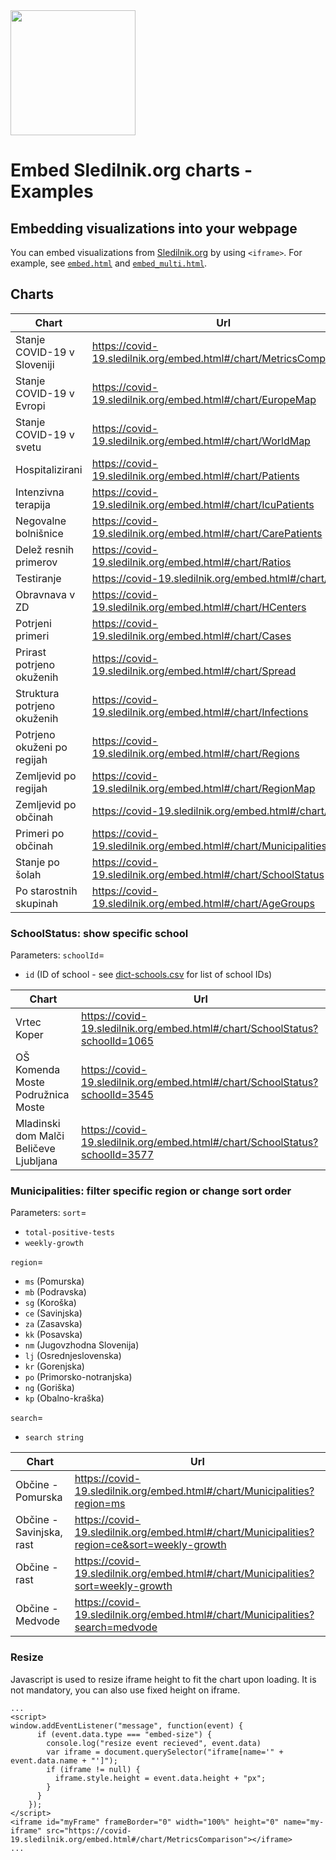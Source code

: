<img src="https://covid-19.sledilnik.org/covid-19-logo.png" width="200">

# Embed Sledilnik.org charts - Examples

## Embedding visualizations into your webpage

You can embed visualizations from [Sledilnik.org](https://covid-19.sledilnik.org/) by using `<iframe>`.
For example, see [`embed.html`](https://github.com/sledilnik/website/tree/master/examples/embed.html) and [`embed_multi.html`](https://github.com/sledilnik/website/tree/master/examples/embed_multi.html).

## Charts

| Chart                       | Url                                                                |
|-----------------------------|--------------------------------------------------------------------|
| Stanje COVID-19 v Sloveniji | https://covid-19.sledilnik.org/embed.html#/chart/MetricsComparison |
| Stanje COVID-19 v Evropi    | https://covid-19.sledilnik.org/embed.html#/chart/EuropeMap         |
| Stanje COVID-19 v svetu     | https://covid-19.sledilnik.org/embed.html#/chart/WorldMap          |
| Hospitalizirani             | https://covid-19.sledilnik.org/embed.html#/chart/Patients          |
| Intenzivna terapija         | https://covid-19.sledilnik.org/embed.html#/chart/IcuPatients       |
| Negovalne bolnišnice        | https://covid-19.sledilnik.org/embed.html#/chart/CarePatients      |
| Delež resnih primerov       | https://covid-19.sledilnik.org/embed.html#/chart/Ratios            |
| Testiranje                  | https://covid-19.sledilnik.org/embed.html#/chart/Tests             |
| Obravnava v ZD              | https://covid-19.sledilnik.org/embed.html#/chart/HCenters          |
| Potrjeni primeri            | https://covid-19.sledilnik.org/embed.html#/chart/Cases             |
| Prirast potrjeno okuženih   | https://covid-19.sledilnik.org/embed.html#/chart/Spread            |
| Struktura potrjeno okuženih | https://covid-19.sledilnik.org/embed.html#/chart/Infections        |
| Potrjeno okuženi po regijah | https://covid-19.sledilnik.org/embed.html#/chart/Regions           |
| Zemljevid po regijah        | https://covid-19.sledilnik.org/embed.html#/chart/RegionMap         |
| Zemljevid po občinah        | https://covid-19.sledilnik.org/embed.html#/chart/Map               |
| Primeri po občinah          | https://covid-19.sledilnik.org/embed.html#/chart/Municipalities    |
| Stanje po šolah             | https://covid-19.sledilnik.org/embed.html#/chart/SchoolStatus      |
| Po starostnih skupinah      | https://covid-19.sledilnik.org/embed.html#/chart/AgeGroups         |

### SchoolStatus: show specific school
Parameters:
`schoolId`=
- `id` (ID of school - see [dict-schools.csv](https://github.com/sledilnik/data/blob/master/csv/dict-schools.csv) for list of school IDs)

| Chart                                  | Url                                                                         |
|----------------------------------------|-----------------------------------------------------------------------------|
| Vrtec Koper                            | https://covid-19.sledilnik.org/embed.html#/chart/SchoolStatus?schoolId=1065 |
| OŠ Komenda Moste Podružnica Moste      | https://covid-19.sledilnik.org/embed.html#/chart/SchoolStatus?schoolId=3545 |
| Mladinski dom Malči Beličeve Ljubljana | https://covid-19.sledilnik.org/embed.html#/chart/SchoolStatus?schoolId=3577 |

### Municipalities: filter specific region or change sort order
Parameters:
`sort`=
- `total-positive-tests`
- `weekly-growth`

`region`=
- `ms` (Pomurska)
- `mb` (Podravska)
- `sg` (Koroška)
- `ce` (Savinjska)
- `za` (Zasavska)
- `kk` (Posavska)
- `nm` (Jugovzhodna Slovenija)
- `lj` (Osrednjeslovenska)
- `kr` (Gorenjska)
- `po` (Primorsko-notranjska)
- `ng` (Goriška)
- `kp` (Obalno-kraška)

`search`=
- `search string`

| Chart                          | Url                                                                                           |
|--------------------------------|-----------------------------------------------------------------------------------------------|
| Občine - Pomurska              | https://covid-19.sledilnik.org/embed.html#/chart/Municipalities?region=ms                     |
| Občine - Savinjska, rast       | https://covid-19.sledilnik.org/embed.html#/chart/Municipalities?region=ce&sort=weekly-growth |
| Občine - rast                  | https://covid-19.sledilnik.org/embed.html#/chart/Municipalities?sort=weekly-growth           |
| Občine - Medvode               | https://covid-19.sledilnik.org/embed.html#/chart/Municipalities?search=medvode                |

### Resize

Javascript is used to resize iframe height to fit the chart upon loading. It is not mandatory, you can also use fixed height on iframe.

```
...
<script>
window.addEventListener("message", function(event) {
      if (event.data.type === "embed-size") {
        console.log("resize event recieved", event.data)
        var iframe = document.querySelector("iframe[name='" + event.data.name + "']");
        if (iframe != null) {
          iframe.style.height = event.data.height + "px";
        }
      }
    });
</script>
<iframe id="myFrame" frameBorder="0" width="100%" height="0" name="my-iframe" src="https://covid-19.sledilnik.org/embed.html#/chart/MetricsComparison"></iframe>
...
```
